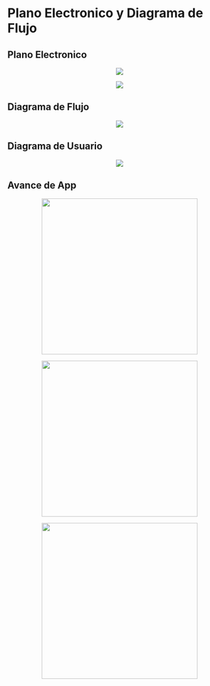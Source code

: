 <h1>Plano Electronico y Diagrama de Flujo</h1>
<h2>Plano Electronico</h2>
<p align="center"><img src="../../Imagenes/I_E_9/Electro.png"></p>
<p align="center"><img src="../../Imagenes/I_E_9/electro_2.png"></p>


<h2>Diagrama de Flujo</h2>
<p align="center"><img src="../../Imagenes/I_E_9/flujo.png"></p>

<h2>Diagrama de Usuario</h2>
<p align="center"><img src="../../Imagenes/I_E_9/usuario_app.png"></p>

<h2>Avance de App</h2>
<p align="center"><img src="../../Imagenes/I_E_9/home.png" width="350px" ></p>
<p align="center"><img src="../../Imagenes/I_E_9/datos.png" width="350px" ></p>
<p align="center"><img src="../../Imagenes/I_E_9/Precauciones.png" width="350px" ></p>
